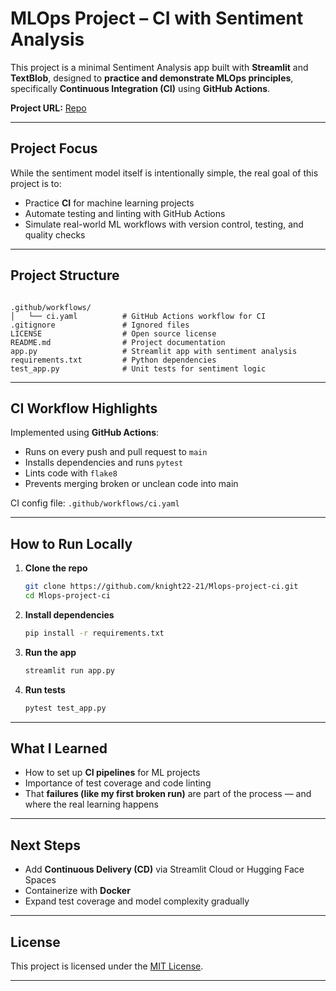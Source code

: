 
# MLOps Project – CI with Sentiment Analysis

This project is a minimal Sentiment Analysis app built with **Streamlit** and **TextBlob**, designed to **practice and demonstrate MLOps principles**, specifically **Continuous Integration (CI)** using **GitHub Actions**.

**Project URL:** [Repo](https://github.com/knight22-21/Mlops-project-ci)

---

## Project Focus

While the sentiment model itself is intentionally simple, the real goal of this project is to:

- Practice **CI** for machine learning projects
- Automate testing and linting with GitHub Actions
- Simulate real-world ML workflows with version control, testing, and quality checks

---

## Project Structure

```

.github/workflows/
│   └── ci.yaml          # GitHub Actions workflow for CI
.gitignore               # Ignored files
LICENSE                  # Open source license
README.md                # Project documentation
app.py                   # Streamlit app with sentiment analysis
requirements.txt         # Python dependencies
test_app.py              # Unit tests for sentiment logic

````

---

## CI Workflow Highlights

Implemented using **GitHub Actions**:

- Runs on every push and pull request to `main`
- Installs dependencies and runs `pytest`
- Lints code with `flake8`
- Prevents merging broken or unclean code into main

CI config file: `.github/workflows/ci.yaml`

---

## How to Run Locally

1. **Clone the repo**
   ```bash
   git clone https://github.com/knight22-21/Mlops-project-ci.git
   cd Mlops-project-ci
   ```


2. **Install dependencies**

   ```bash
   pip install -r requirements.txt
   ```

3. **Run the app**

   ```bash
   streamlit run app.py
   ```

4. **Run tests**

   ```bash
   pytest test_app.py
   ```

---

## What I Learned

* How to set up **CI pipelines** for ML projects
* Importance of test coverage and code linting
* That **failures (like my first broken run)** are part of the process — and where the real learning happens

---

## Next Steps

* Add **Continuous Delivery (CD)** via Streamlit Cloud or Hugging Face Spaces
* Containerize with **Docker**
* Expand test coverage and model complexity gradually

---

## License


This project is licensed under the [MIT License](LICENSE).

---
